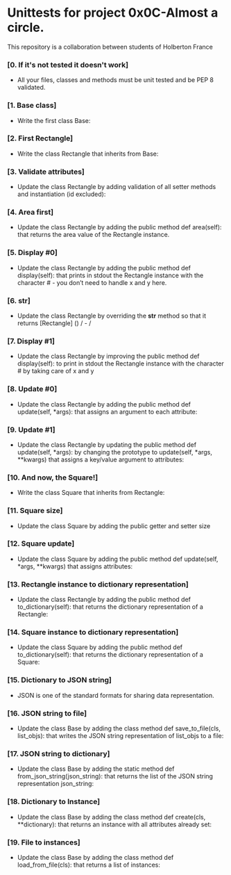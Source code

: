 # Unittests for project 0x0C-Almost a circle.

This repository is a collaboration between students of Holberton  France

### [0. If it's not tested it doesn't work]
* All your files, classes and methods must be unit tested and be PEP 8 validated.


### [1. Base class]
* Write the first class Base:


### [2. First Rectangle]
* Write the class Rectangle that inherits from Base:


### [3. Validate attributes]
* Update the class Rectangle by adding validation of all setter methods and instantiation (id excluded):


### [4. Area first]
* Update the class Rectangle by adding the public method def area(self): that returns the area value of the Rectangle instance.


### [5. Display #0]
* Update the class Rectangle by adding the public method def display(self): that prints in stdout the Rectangle instance with the character # - you don’t need to handle x and y here.

### [6. __str__]
* Update the class Rectangle by overriding the __str__ method so that it returns [Rectangle] (<id>) <x>/<y> - <width>/<height>


### [7. Display #1]
* Update the class Rectangle by improving the public method def display(self): to print in stdout the Rectangle instance with the character # by taking care of x and y


### [8. Update #0]
* Update the class Rectangle by adding the public method def update(self, *args): that assigns an argument to each attribute:


### [9. Update #1]
* Update the class Rectangle by updating the public method def update(self, *args): by changing the prototype to update(self, *args, **kwargs) that assigns a key/value argument to attributes:


### [10. And now, the Square!]
* Write the class Square that inherits from Rectangle:


### [11. Square size]
* Update the class Square by adding the public getter and setter size


### [12. Square update]
* Update the class Square by adding the public method def update(self, *args, **kwargs) that assigns attributes:


### [13. Rectangle instance to dictionary representation]
* Update the class Rectangle by adding the public method def to_dictionary(self): that returns the dictionary representation of a Rectangle:


### [14. Square instance to dictionary representation]
* Update the class Square by adding the public method def to_dictionary(self): that returns the dictionary representation of a Square:


### [15. Dictionary to JSON string]
* JSON is one of the standard formats for sharing data representation.


### [16. JSON string to file]
* Update the class Base by adding the class method def save_to_file(cls, list_objs): that writes the JSON string representation of list_objs to a file:


### [17. JSON string to dictionary]
* Update the class Base by adding the static method def from_json_string(json_string): that returns the list of the JSON string representation json_string:


### [18. Dictionary to Instance]
* Update the class Base by adding the class method def create(cls, **dictionary): that returns an instance with all attributes already set:


### [19. File to instances]
* Update the class Base by adding the class method def load_from_file(cls): that returns a list of instances:

